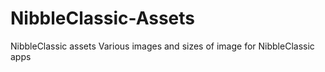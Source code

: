 # NibbleClassic-Assets
NibbleClassic assets
Various images and sizes of image for NibbleClassic apps
